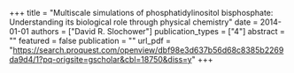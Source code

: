 +++
title = "Multiscale simulations of phosphatidylinositol bisphosphate: Understanding its biological role through physical chemistry"
date = 2014-01-01
authors = ["David R. Slochower"]
publication_types = ["4"]
abstract = ""
featured = false
publication = ""
url_pdf = "https://search.proquest.com/openview/dbf98e3d637b56d68c8385b2269da9d4/1?pq-origsite=gscholar&cbl=18750&diss=y"
+++

